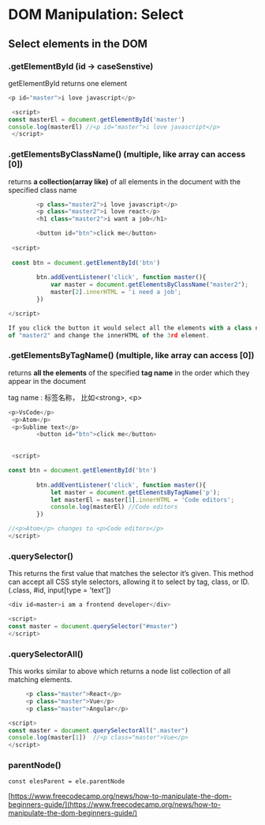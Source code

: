 # DOM Manipulation: Select

## Select elements in the DOM

### .getElementById  \(id -&gt; caseSenstive\)

getElementById returns one element 

```javascript
<p id="master">i love javascript</p>

 <script>
const masterEl = document.getElementById('master')
console.log(masterEl) //<p id="master">i love javascript</p> 
 </script>
```

### .getElementsByClassName\(\)    \(multiple, like array can access \[0\]\)

returns **a collection\(array like\)** of all elements in the document with the specified class name 

```javascript
        <p class="master2">i love javascript</p>
        <p class="master2">i love react</p>
        <h1 class="master2">i want a job</h1>

        <button id="btn">click me</button>
 
 <script>
 
 const btn = document.getElementById('btn')
        
        btn.addEventListener('click', function master(){
            var master = document.getElementsByClassName("master2");
            master[2].innerHTML = 'i need a job';
        })

</script>

If you click the button it would select all the elements with a class name 
of "master2" and change the innerHTML of the 3rd element.
```

### .getElementsByTagName\(\)    \(multiple, like array can access \[0\]\)

returns **all the elements** of the specified **tag name** in the order which they appear in the document

tag name : 标签名称， 比如&lt;strong&gt;, &lt;p&gt;

```javascript
<p>VsCode</p>
 <p>Atom</p>
 <p>Sublime text</p>
        <button id="btn">click me</button>
       

 <script>

const btn = document.getElementById('btn')
        
        btn.addEventListener('click', function master(){
            let master = document.getElementsByTagName('p');
            let masterEl = master[1].innerHTML = 'Code editors';
            console.log(masterEl) //Code editors
        })

//<p>Atom</p> changes to <p>Code editors</p>
</script>
```

### .querySelector\(\)

This returns the first value that matches the selector it’s given. This method can accept all CSS style selectors, allowing it to select by tag, class, or ID. \(.class, \#id, input\[type = 'text'\]\)

```javascript
<div id=master>i am a frontend developer</div>

<script>
const master = document.querySelector("#master") 
</script>
```

### .querySelectorAll\(\)

This works similar to above which returns a node list collection of all matching elements.

```javascript
     <p class="master">React</p>
     <p class="master">Vue</p>
     <p class="master">Angular</p>

<script>
const master = document.querySelectorAll(".master") 
console.log(master[1])  //<p class="master">Vue</p>
</script>
```

### parentNode\(\)

```text
const elesParent = ele.parentNode
```

[https://www.freecodecamp.org/news/how-to-manipulate-the-dom-beginners-guide/](https://www.freecodecamp.org/news/how-to-manipulate-the-dom-beginners-guide/)

